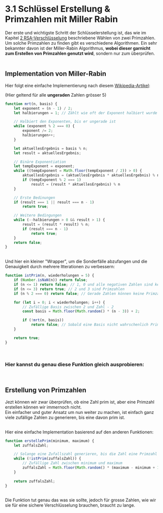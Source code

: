 # 3.1 Schlüssel Erstellung & Primzahlen mit Miller Rabin
Der erste und wichtigste Schritt der Schlüsselerstellung ist, das wie im Kapitel [2 RSA-Verschlüsselung](/article/4) beschriebene Wählen von zwei Primzahlen. <br>
Um solche Primzahlen zu finden gibt es verschiedene Algorithmen.
Ein sehr bekannter davon ist der Miller-Rabin Algorithmus, **wobei dieser garnicht zum Erstellen von Primzahlen genutzt wird**, sondern nur zum überprüfen.
<br>
<br>

## Implementation von Miller-Rabin
Hier folgt eine einfache Implementierung nach diesem [Wikipedia-Artikel](https://de.wikipedia.org/wiki/Miller-Rabin-Test):
<br>

(Hier geltend für alle **ungeraden** Zahlen grösser 5)

```javascript
function mrt(n, basis) {
    let exponent = (n - 1) / 2;
    let halbierungen = 1; // Zählt wie oft der Exponent halbiert wurde

    // Halbiert den Exponenten, bis er ungerade ist
    while (exponent % 2 === 0) {
        exponent /= 2;
        halbierungen++;
    }

    let aktuellesErgebnis = basis % n;
    let result = aktuellesErgebnis;

    // Binäre Exponentiation
    let tempExponent = exponent;
    while ((tempExponent = Math.floor(tempExponent / 2)) > 0) {
        aktuellesErgebnis = (aktuellesErgebnis * aktuellesErgebnis) % n;
        if (tempExponent % 2 === 1)
            result = (result * aktuellesErgebnis) % n
    }

    // Erste Bedinungen
    if (result === 1 || result === n - 1)
        return true;

    // Weitere Bedingungen
    while (--halbierungen > 0 && result > 1) {
        result = (result * result) % n;
        if (result === n - 1)
            return true;
    }
    return false;
}
```
<br>
Und hier ein kleiner "Wrapper", um die Sonderfälle abzufangen und die Genauigkeit durch mehrere Itterationen zu verbessern:

```javascript
function istPrim(n, wiederholungen = 5) {
    if (Number.isNaN(n)) return false;
    if (n <= 1) return false; // 1, 0 und alle negativen Zahlen sind keine Primzahlen
    if (n <= 3) return true; // 2 und 3 sind Primzahlen
    if (n % 2 === 0) return false; // Gerade Zahlen können keine Primzahlen sein (ausserd 2 selber)

    for (let i = 0; i < wiederholungen; i++) {
        // Zufällige Basis zwischen 2 und Zahl - 2
        const basis = Math.floor(Math.random() * (n - 3)) + 2;

        if (!mrt(n, basis))
            return false; // Sobald eine Basis nicht wahrschenlich Prim ist, ist die Zahl nicht Prim
    }

    return true;
}
```

<br>

### Hier kannst du genau diese Funktion gleich ausprobieren:
<VisPrimCheck></VisPrimCheck>

<br>

## Erstellung von Primzahlen
Jezt können wir zwar überprüfen, ob eine Zahl prim ist, aber eine Primzahl erstellen können wir immernoch nicht. <br>
Ein einfacher und guter Ansatz um nun weiter zu machen, ist einfach ganz viele zufällige Zahlen zu generieren, bis eine davon prim ist. <br>
<br>

Hier eine einfache Implementation basierend auf den anderen Funktionen:

```javascript
function erstellePrim(minimum, maximum) {
    let zuffalsZahl;

    // Solange eine Zufallszahl generieren, bis die Zahl eine Primzahl ist
    while (!istPrim(zuffalsZahl)) {
        // Zufällige Zahl zwischen minimum und maximum
        zuffalsZahl = Math.floor(Math.random() * (maximum - minimum + 1)) + minimum;
    }
        
    return zuffalsZahl;
}
```

<br>
Die Funktion tut genau das was sie sollte, jedoch für grosse Zahlen, wie wir sie für eine sichere Verschlüsselung brauchen, braucht zu lange.